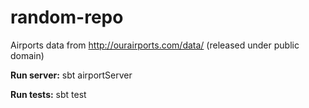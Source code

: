 # random-repo

Airports data from http://ourairports.com/data/ (released under public domain)

**Run server:** sbt airportServer

**Run tests:** sbt test

